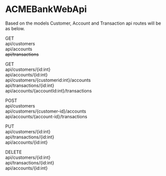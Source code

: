 # ACMEBankWebApi

Based on the models Customer, Account and Transaction api routes will be as below.

GET  
api/customers  
api/accounts  
~~api/transactions~~  

GET  
api/customers/{id:int}  
api/accounts/{id:int}  
api/customers/{customerid:int}/accounts  
api/transactions/{id:int}  
api/accounts/{accountId:int}/transactions  

POST  
api/customers  
api/customers/{customer-id}/accounts  
api/accounts/{account-id}/transactions  

PUT  
api/customers/{id:int}  
api/transactions/{id:int}  
api/accounts/{id:int}  

DELETE  
api/customers/{id:int}  
api/transactions/{id:int}  
api/accounts/{id:int}  
